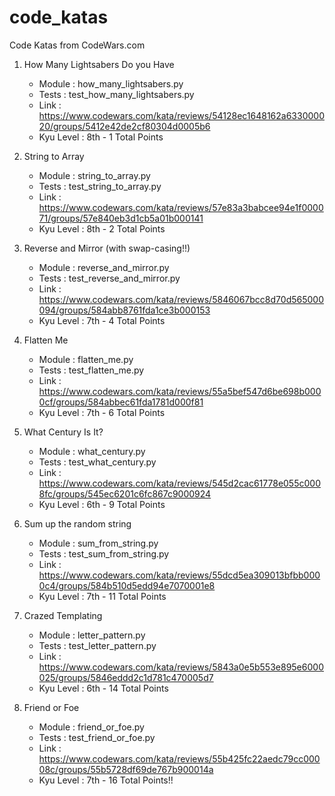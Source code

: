 # code_katas
Code Katas from CodeWars.com

1.
    How Many Lightsabers Do you Have
    - Module : how_many_lightsabers.py
    - Tests : test_how_many_lightsabers.py
    - Link : https://www.codewars.com/kata/reviews/54128ec1648162a633000020/groups/5412e42de2cf80304d0005b6
    - Kyu Level : 8th - 1 Total Points

2.
    String to Array
    - Module : string_to_array.py
    - Tests : test_string_to_array.py
    - Link : https://www.codewars.com/kata/reviews/57e83a3babcee94e1f000071/groups/57e840eb3d1cb5a01b000141
    - Kyu Level : 8th - 2 Total Points

3.
    Reverse and Mirror (with swap-casing!!)
    - Module : reverse_and_mirror.py
    - Tests : test_reverse_and_mirror.py
    - Link : https://www.codewars.com/kata/reviews/5846067bcc8d70d565000094/groups/584abb8761fda1ce3b000153
    - Kyu Level : 7th - 4 Total Points

4.
    Flatten Me
    - Module : flatten_me.py
    - Tests : test_flatten_me.py
    - Link : https://www.codewars.com/kata/reviews/55a5bef547d6be698b0000cf/groups/584abbec61fda1781d000f81
    - Kyu Level : 7th - 6 Total Points

5.
    What Century Is It?
    - Module : what_century.py
    - Tests : test_what_century.py
    - Link : https://www.codewars.com/kata/reviews/545d2cac61778e055c0008fc/groups/545ec6201c6fc867c9000924
    - Kyu Level : 6th - 9 Total Points

6.
    Sum up the random string
    - Module : sum_from_string.py
    - Tests : test_sum_from_string.py
    - Link : https://www.codewars.com/kata/reviews/55dcd5ea309013bfbb0000c4/groups/584b510d5edd94e7070001e8
    - Kyu Level : 7th - 11 Total Points

7.
    Crazed Templating
    - Module : letter_pattern.py
    - Tests : test_letter_pattern.py
    - Link : https://www.codewars.com/kata/reviews/5843a0e5b553e895e6000025/groups/5846eddd2c1d781c470005d7
    - Kyu Level : 6th - 14 Total Points

8.
    Friend or Foe
    - Module : friend_or_foe.py
    - Tests : test_friend_or_foe.py
    - Link : https://www.codewars.com/kata/reviews/55b425fc22aedc79cc00008c/groups/55b5728df69de767b900014a
    - Kyu Level : 7th - 16 Total Points!!

